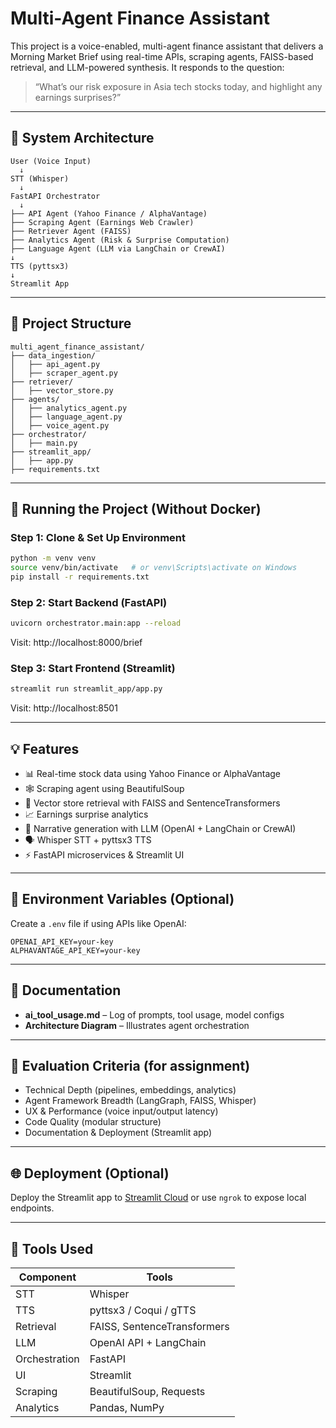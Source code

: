 # Multi-Agent Finance Assistant

This project is a voice-enabled, multi-agent finance assistant that delivers a Morning Market Brief using real-time APIs, scraping agents, FAISS-based retrieval, and LLM-powered synthesis. It responds to the question:

> “What’s our risk exposure in Asia tech stocks today, and highlight any earnings surprises?”

---

## 🧠 System Architecture

```
User (Voice Input)
  ↓
STT (Whisper)
  ↓
FastAPI Orchestrator
  ↓
├── API Agent (Yahoo Finance / AlphaVantage)
├── Scraping Agent (Earnings Web Crawler)
├── Retriever Agent (FAISS)
├── Analytics Agent (Risk & Surprise Computation)
├── Language Agent (LLM via LangChain or CrewAI)
↓
TTS (pyttsx3)
↓
Streamlit App
```

---

## 📁 Project Structure

```
multi_agent_finance_assistant/
├── data_ingestion/
│   ├── api_agent.py
│   ├── scraper_agent.py
├── retriever/
│   ├── vector_store.py
├── agents/
│   ├── analytics_agent.py
│   ├── language_agent.py
│   ├── voice_agent.py
├── orchestrator/
│   ├── main.py
├── streamlit_app/
│   ├── app.py
├── requirements.txt
```

---

## 🚀 Running the Project (Without Docker)

### Step 1: Clone & Set Up Environment
```bash
python -m venv venv
source venv/bin/activate   # or venv\Scripts\activate on Windows
pip install -r requirements.txt
```

### Step 2: Start Backend (FastAPI)
```bash
uvicorn orchestrator.main:app --reload
```
Visit: http://localhost:8000/brief

### Step 3: Start Frontend (Streamlit)
```bash
streamlit run streamlit_app/app.py
```
Visit: http://localhost:8501

---

## 💡 Features

- 📊 Real-time stock data using Yahoo Finance or AlphaVantage
- 🕸️ Scraping agent using BeautifulSoup
- 🧠 Vector store retrieval with FAISS and SentenceTransformers
- 📈 Earnings surprise analytics
- 🧾 Narrative generation with LLM (OpenAI + LangChain or CrewAI)
- 🗣️ Whisper STT + pyttsx3 TTS
- ⚡ FastAPI microservices & Streamlit UI

---

## 🔐 Environment Variables (Optional)
Create a `.env` file if using APIs like OpenAI:
```env
OPENAI_API_KEY=your-key
ALPHAVANTAGE_API_KEY=your-key
```

---

## 📄 Documentation

- **ai_tool_usage.md** – Log of prompts, tool usage, model configs
- **Architecture Diagram** – Illustrates agent orchestration

---

## 🧪 Evaluation Criteria (for assignment)
- Technical Depth (pipelines, embeddings, analytics)
- Agent Framework Breadth (LangGraph, FAISS, Whisper)
- UX & Performance (voice input/output latency)
- Code Quality (modular structure)
- Documentation & Deployment (Streamlit app)

---

## 🌐 Deployment (Optional)
Deploy the Streamlit app to [Streamlit Cloud](https://streamlit.io/cloud) or use `ngrok` to expose local endpoints.

---

## 🧰 Tools Used

| Component         | Tools                        |
|------------------|------------------------------|
| STT              | Whisper                      |
| TTS              | pyttsx3 / Coqui / gTTS       |
| Retrieval        | FAISS, SentenceTransformers  |
| LLM              | OpenAI API + LangChain       |
| Orchestration    | FastAPI                      |
| UI               | Streamlit                    |
| Scraping         | BeautifulSoup, Requests      |
| Analytics        | Pandas, NumPy                |
